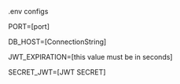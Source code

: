 .env configs

PORT=[port]

DB_HOST=[ConnectionString]

JWT_EXPIRATION=[this value must be in seconds]

SECRET_JWT=[JWT SECRET]